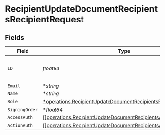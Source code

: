 # RecipientUpdateDocumentRecipientsRecipientRequest


## Fields

| Field                                                                                                                                            | Type                                                                                                                                             | Required                                                                                                                                         | Description                                                                                                                                      |
| ------------------------------------------------------------------------------------------------------------------------------------------------ | ------------------------------------------------------------------------------------------------------------------------------------------------ | ------------------------------------------------------------------------------------------------------------------------------------------------ | ------------------------------------------------------------------------------------------------------------------------------------------------ |
| `ID`                                                                                                                                             | *float64*                                                                                                                                        | :heavy_check_mark:                                                                                                                               | The ID of the recipient to update.                                                                                                               |
| `Email`                                                                                                                                          | **string*                                                                                                                                        | :heavy_minus_sign:                                                                                                                               | N/A                                                                                                                                              |
| `Name`                                                                                                                                           | **string*                                                                                                                                        | :heavy_minus_sign:                                                                                                                               | N/A                                                                                                                                              |
| `Role`                                                                                                                                           | [*operations.RecipientUpdateDocumentRecipientsRoleRequest](../../models/operations/recipientupdatedocumentrecipientsrolerequest.md)              | :heavy_minus_sign:                                                                                                                               | N/A                                                                                                                                              |
| `SigningOrder`                                                                                                                                   | **float64*                                                                                                                                       | :heavy_minus_sign:                                                                                                                               | N/A                                                                                                                                              |
| `AccessAuth`                                                                                                                                     | [][operations.RecipientUpdateDocumentRecipientsAccessAuthRequest](../../models/operations/recipientupdatedocumentrecipientsaccessauthrequest.md) | :heavy_minus_sign:                                                                                                                               | N/A                                                                                                                                              |
| `ActionAuth`                                                                                                                                     | [][operations.RecipientUpdateDocumentRecipientsActionAuthRequest](../../models/operations/recipientupdatedocumentrecipientsactionauthrequest.md) | :heavy_minus_sign:                                                                                                                               | N/A                                                                                                                                              |